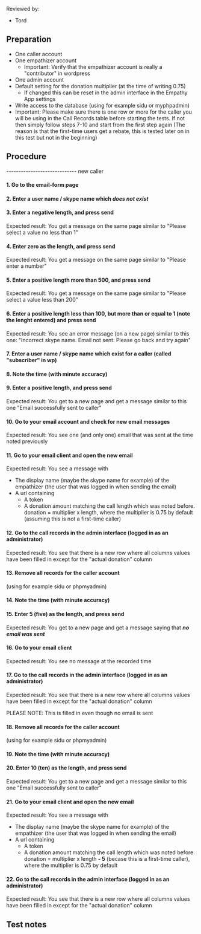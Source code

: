 Reviewed by:
* Tord


## Preparation

* One caller account
* One empathizer account
  * Important: Verify that the empathizer account is really a "contributor" in wordpress
* One admin account
* Default setting for the donation multiplier (at the time of writing 0.75)
  * If changed this can be reset in the admin interface in the Empathy App settings
* Write access to the database (using for example sidu or myphpadmin)
* Important: Please make sure there is one row or more for the caller you will be using in the Call Records table before starting the tests. If not then simply follow steps 7-10 and start from the first step again (The reason is that the first-time users get a rebate, this is tested later on in this test but not in the beginning)


## Procedure

----------------------------- new caller

#### 1. Go to the email-form page

#### 2. Enter a user name / skype name which *does not exist*

#### 3. Enter a negative length, and press send
Expected result: You get a message on the same page similar to "Please select a value no less than 1"

#### 4. Enter zero as the length, and press send
Expected result: You get a message on the same page similar to "Please enter a number"

#### 5. Enter a positive length more than 500, and press send
Expected result: You get a message on the same page similar to "Please select a value less than 200"

#### 6. Enter a positive length less than 100, but more than or equal to 1 (note the lenght entered) and press send
Expected result: You see an error message (on a new page) similar to this one: "Incorrect skype name.</b> Email not sent. Please go back and try again"

#### 7. Enter a user name / skype name which exist for a **caller** (called "subscriber" in wp)

#### 8. Note the time (with minute accuracy)

#### 9. Enter a positive length, and press send
Expected result: You get to a new page and get a message similar to this one "Email successfully sent to caller"

#### 10. Go to your email account and check for new email messages
Expected result: You see one (and only one) email that was sent at the time noted previously

#### 11. Go to your email client and open the new email
Expected result: You see a message with
* The display name (maybe the skype name for example) of the empathizer (the user that was logged in when sending the email)
* A url containing
  * A token
  * A donation amount matching the call length which was noted before. donation = multiplier x length, where the multiplier is 0.75 by default (assuming this is not a first-time caller)

#### 12. Go to the call records in the admin interface (logged in as an administrator)
Expected result: You see that there is a new row where all columns values have been filled in except for the "actual donation" column

  
#### 13. Remove all records for the caller account
(using for example sidu or phpmyadmin)

#### 14. Note the time (with minute accuracy)

#### 15. Enter **5 (five)** as the length, and press send
Expected result: You get to a new page and get a message saying that ***no email was sent***

#### 16. Go to your email client
Expected result: You see no message at the recorded time

#### 17. Go to the call records in the admin interface (logged in as an administrator)
Expected result: You see that there is a new row where all columns values have been filled in except for the "actual donation" column

PLEASE NOTE: This is filled in even though no email is sent

  
#### 18. Remove all records for the caller account
(using for example sidu or phpmyadmin)

#### 19. Note the time (with minute accuracy)

#### 20. Enter **10 (ten)** as the length, and press send
Expected result: You get to a new page and get a message similar to this one "Email successfully sent to caller"

#### 21. Go to your email client and open the new email
Expected result: You see a message with
* The display name (maybe the skype name for example) of the empathizer (the user that was logged in when sending the email)
* A url containing
  * A token
  * A donation amount matching the call length which was noted before. donation = multiplier x length **- 5** (becase this is a first-time caller), where the multiplier is 0.75 by default

#### 22. Go to the call records in the admin interface (logged in as an administrator)
Expected result: You see that there is a new row where all columns values have been filled in except for the "actual donation" column


## Test notes

